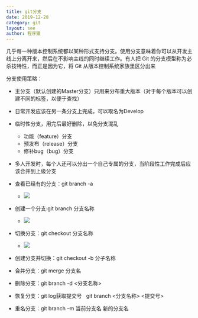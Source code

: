 ```yaml
---
title: git分支
date: 2019-12-28
category: git
layout: see
author: 程序猿
---
```

几乎每一种版本控制系统都以某种形式支持分支。使用分支意味着你可以从开发主线上分离开来，然后在不影响主线的同时继续工作。有人把 Git 的分支模型称为必杀技特性，而正是因为它，将 Git 从版本控制系统家族里区分出来

分支使用策略：

- 主分支（默认创建的Master分支）只用来分布重大版本（对于每个版本可以创建不同的标签，以便于查找）

- 日常开发应该在另一条分支上完成，可以取名为Develop

- 临时性分支，用完后最好删除，以免分支混乱
  - 功能（feature）分支
  - 预发布（release）分支
  - 修补bug（bug）分支

- 多人开发时，每个人还可以分出一个自己专属的分支，当阶段性工作完成后应该合并到上级分支

- 查看已经有的分支：git branch -a
    * <img src="/public/images/git_fen1.png">

- 创建一个分支:git branch 分支名称
    * <img src="/public/images/git_fen2.png">

- 切换分支：git checkout 分支名称
    * <img src="/public/images/git_fen3.png">

- 创建分支并切换：git checkout -b 分子名称

- 合并分支：git merge 分支名

- 删除分支：git branch -d <分支名称>

- 恢复分支：git log获取提交号   git branch <分支名称> <提交号>

- 重名分支：git branch –m 当前分支名 新的分支名